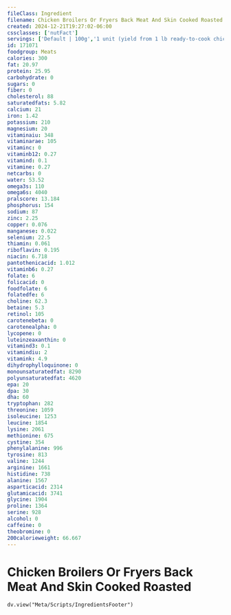 ```yaml
---
fileClass: Ingredient
filename: Chicken Broilers Or Fryers Back Meat And Skin Cooked Roasted
created: 2024-12-21T19:27:02-06:00
cssclasses: ['nutFact']
servings: ['Default | 100g','1 unit (yield from 1 lb ready-to-cook chicken) | 32','1/2 back, bone removed | 53']
id: 171071
foodgroup: Meats
calories: 300
fat: 20.97
protein: 25.95
carbohydrate: 0
sugars: 0
fiber: 0
cholesterol: 88
saturatedfats: 5.82
calcium: 21
iron: 1.42
potassium: 210
magnesium: 20
vitaminaiu: 348
vitaminarae: 105
vitaminc: 0
vitaminb12: 0.27
vitamind: 0.1
vitamine: 0.27
netcarbs: 0
water: 53.52
omega3s: 110
omega6s: 4040
pralscore: 13.184
phosphorus: 154
sodium: 87
zinc: 2.25
copper: 0.076
manganese: 0.022
selenium: 22.5
thiamin: 0.061
riboflavin: 0.195
niacin: 6.718
pantothenicacid: 1.012
vitaminb6: 0.27
folate: 6
folicacid: 0
foodfolate: 6
folatedfe: 6
choline: 62.3
betaine: 5.3
retinol: 105
carotenebeta: 0
carotenealpha: 0
lycopene: 0
luteinzeaxanthin: 0
vitamind3: 0.1
vitamindiu: 2
vitamink: 4.9
dihydrophylloquinone: 0
monounsaturatedfat: 8290
polyunsaturatedfat: 4620
epa: 20
dpa: 30
dha: 60
tryptophan: 282
threonine: 1059
isoleucine: 1253
leucine: 1854
lysine: 2061
methionine: 675
cystine: 354
phenylalanine: 996
tyrosine: 813
valine: 1244
arginine: 1661
histidine: 738
alanine: 1567
asparticacid: 2314
glutamicacid: 3741
glycine: 1904
proline: 1364
serine: 928
alcohol: 0
caffeine: 0
theobromine: 0
200calorieweight: 66.667
---
```


# Chicken Broilers Or Fryers Back Meat And Skin Cooked Roasted

```dataviewjs
dv.view("Meta/Scripts/IngredientsFooter")
```